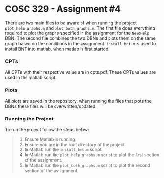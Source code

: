 # COSC 329 - Assignment #4

There are two main files to be aware of when running the project. `plot_help_graphs.m` and `plot_both_graphs.m`. The first file does everything required to plot the graphs specified in the assignment for the `NeedHelp` DBN. The second file combines the two DBNs and plots them on the same graph based on the conditions in the assignment. `install_bnt.m` is used to install BNT into matlab, when matlab is first started.

### CPTs

All CPTs with their respective value are in cpts.pdf. These CPTs values are used in the matlab script.

### Plots

All plots are saved in the repository, when running the files that plots the DBNs these files will be overwritten/updated.

### Running the Project

To run the project follow the steps below:
> 1. Ensure Matlab is running.
> 2. Ensure you are in the root directory of the project.
> 3. In Matlab run the `install_bnt.m` script.
> 4. In Matlab run the `plot_help_graphs.m` script to plot the first section of the assignment.
> 5. In Matlab run the `plot_both_graphs.m` script to plot the second section of the assignment.

